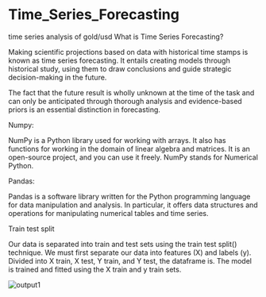 # Time_Series_Forecasting

time series analysis of gold/usd
What is Time Series Forecasting?

Making scientific projections based on data with historical time stamps is known as time series forecasting. It entails creating models through historical study, using them to draw conclusions and guide strategic decision-making in the future. 

The fact that the future result is wholly unknown at the time of the task and can only be anticipated through thorough analysis and evidence-based priors is an essential distinction in forecasting.

Numpy: 

NumPy is a Python library used for working with arrays. It also has functions for working in the domain of linear algebra and matrices. It is an open-source project, and you can use it freely. NumPy stands for Numerical Python.

Pandas:

Pandas is a software library written for the Python programming language for data manipulation and analysis. In particular, it offers data structures and operations for manipulating numerical tables and time series.

Train test split

Our data is separated into train and test sets using the train test split() technique. We must first separate our data into features (X) and labels (y). Divided into X train, X test, Y train, and Y test, the dataframe is. The model is trained and fitted using the X train and y train sets.    

![output1](https://github.com/ritik944/Time_Series_Forecasting/assets/110728821/45c30b3e-e695-4048-80fd-fceaa4fc1502)
